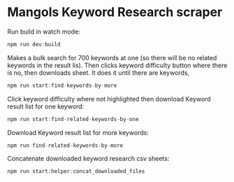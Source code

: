 # Mangols Keyword Research scraper

Run build in watch mode:

```ts
npm run dev:build
```

Makes a bulk search for 700 keywords at one (so there will be no related keywords in the result lis).
Then clicks keyword difficulty button where there is no, then downloads sheet.
It does it until there are keywords,

```ts
npm run start:find-keywords-by-more
```

Click keyword difficulty where not highlighted then download Keyword result list for one keyword:

```ts
npm run start:find-related-keywords-by-one
```

Download Keyword result list for more keywords:

```ts
npm run find-related-keywords-by-more
```

Concatenate downloaded keyword research csv sheets:

```ts
npm run start:helper:concat_downloaded_files
```
